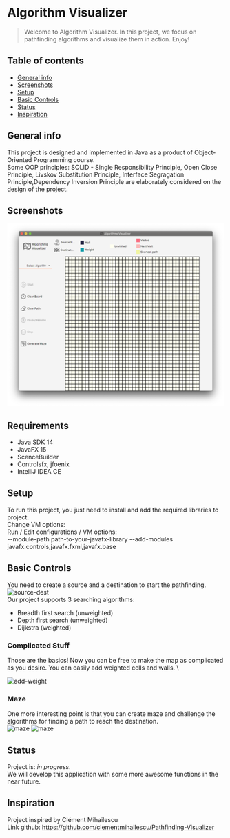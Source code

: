 # Algorithm Visualizer
> Welcome to Algorithm Visualizer. In this project, we focus on pathfinding algorithms and visualize them in action. Enjoy!

## Table of contents
* [General info](#general-info)
* [Screenshots](#screenshots)
* [Setup](#setup)
* [Basic Controls](#basiccontrols)
* [Status](#status)
* [Inspiration](#inspiration)


## General info

This project is designed and implemented in Java as a product of Object-Oriented Programming course. \
Some OOP principles: SOLID - Single Responsibility Principle, Open Close Principle, Livskov Substitution Principle, Interface Segragation Principle,Dependency Inversion Principle are elaborately considered on the design of the project.


## Screenshots
![Example screenshot](img/sceen1.png)

## Requirements
* Java SDK 14 
* JavaFX 15
* ScenceBuilder
* Controlsfx, jfoenix
* IntelliJ IDEA CE


## Setup
To run this project, you just need to install and add the required libraries to project.\
Change VM options:\
Run / Edit configurations / VM options: \
--module-path path-to-your-javafx-library --add-modules javafx.controls,javafx.fxml,javafx.base

## Basic Controls
You need to create a source and a destination to start the pathfinding. \
![source-dest](https://media.giphy.com/media/Job7LWC4BZQyznFqii/giphy.gif) \
Our project supports 3 searching algorithms:
* Breadth first search (unweighted)
* Depth first search (unweighted)
* Dijkstra (weighted)

### Complicated Stuff
Those are the basics! Now you can be free to make the map as complicated as you desire. You can easily add weighted cells and walls. \

![add-weight](https://media.giphy.com/media/YO9v7lbMgZJPrUV6oi/giphy.gif)

### Maze
One more interesting point is that you can create maze and challenge the algorithms for finding a path to reach the destination. \
![maze](https://media.giphy.com/media/Qx4nFy0hlRmDnY4tBG/giphy.gif)
![maze](https://media.giphy.com/media/S45vJso7UrnCW9DxFY/giphy.gif)



## Status
Project is: _in progress_. \
We will develop this application with some more awesome functions in the near future.

## Inspiration
Project inspired by Clément Mihailescu\
Link github: https://github.com/clementmihailescu/Pathfinding-Visualizer